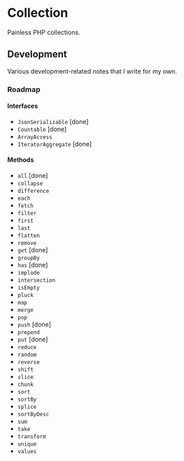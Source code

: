 # Collection

Painless PHP collections.

## Development

Various development-related notes that I write for my own.

### Roadmap

#### Interfaces

+ `JsonSerializable` [done]
+ `Countable` [done]
+ `ArrayAccess`
+ `IteratorAggregate` [done]

#### Methods

+ `all` [done]
+ `collapse`
+ `difference`
+ `each`
+ `fetch`
+ `filter`
+ `first`
+ `last`
+ `flatten`
+ `remove`
+ `get` [done]
+ `groupBy`
+ `has` [done]
+ `implode`
+ `intersection`
+ `isEmpty`
+ `pluck`
+ `map`
+ `merge`
+ `pop`
+ `push` [done]
+ `prepend`
+ `put` [done]
+ `reduce`
+ `random`
+ `reverse`
+ `shift`
+ `slice`
+ `chunk`
+ `sort`
+ `sortBy`
+ `splice`
+ `sortByDesc`
+ `sum`
+ `take`
+ `transform`
+ `unique`
+ `values`
